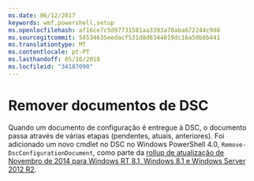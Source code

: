 ```yaml
---
ms.date: 06/12/2017
keywords: wmf,powershell,setup
ms.openlocfilehash: af16ce7c5d97731581aa3393a70aba672244c9d8
ms.sourcegitcommit: 54534635eedacf531d8d6344019dc16a50b8b441
ms.translationtype: MT
ms.contentlocale: pt-PT
ms.lasthandoff: 05/16/2018
ms.locfileid: "34187090"
---
```

# <a name="remove-dsc-documents"></a>Remover documentos de DSC

Quando um documento de configuração é entregue à DSC, o documento passa através de várias etapas (pendentes, atuais, anteriores). Foi adicionado um novo cmdlet no DSC no Windows PowerShell 4.0, `Remove-DscConfigurationDocument`, como parte da [rollup de atualização de Novembro de 2014 para Windows RT 8.1, Windows 8.1 e Windows Server 2012 R2](https://support.microsoft.com/kb/3000850).
